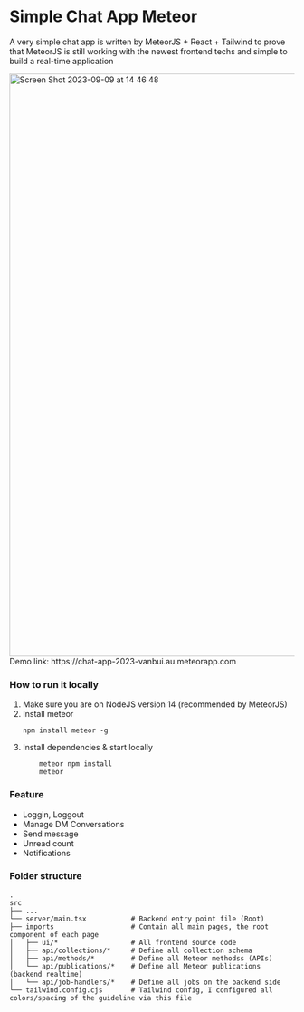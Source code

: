 # Simple Chat App Meteor

A very simple chat app is written by MeteorJS + React + Tailwind to prove that MeteorJS is still working with the newest frontend techs and simple to build a real-time application

<img width="1030" alt="Screen Shot 2023-09-09 at 14 46 48" src="https://github.com/vanbui1995/chat-app-meteor/assets/47735787/aca36489-8e6d-4cf3-a498-3d7112598cec">
Demo link: https://chat-app-2023-vanbui.au.meteorapp.com


### How to run it locally

1. Make sure you are on NodeJS version 14 (recommended by MeteorJS)
2. Install meteor
    ```
    npm install meteor -g
    ```
3. Install dependencies & start locally
    ```
        meteor npm install
        meteor
    ```
### Feature
- Loggin, Loggout
- Manage DM Conversations
- Send message
- Unread count
- Notifications

### Folder structure

    .
    src
    ├── ...
    └── server/main.tsx           # Backend entry point file (Root)
    ├── imports                   # Contain all main pages, the root component of each page
    │   ├── ui/*                  # All frontend source code
    │   ├── api/collections/*     # Define all collection schema
    │   ├── api/methods/*         # Define all Meteor methodss (APIs)
    │   └── api/publications/*    # Define all Meteor publications (backend realtime)
    │   └── api/job-handlers/*    # Define all jobs on the backend side
    └── tailwind.config.cjs       # Tailwind config, I configured all colors/spacing of the guideline via this file
    


